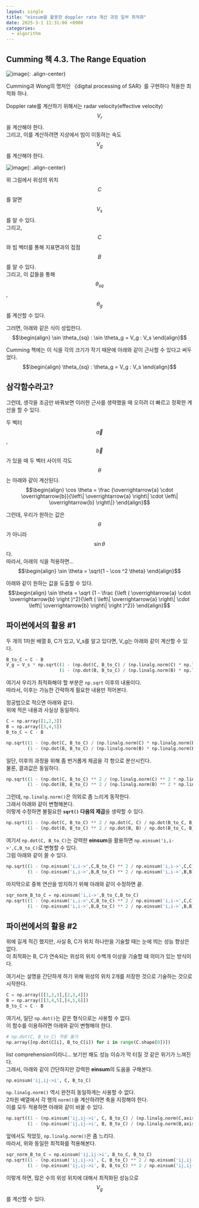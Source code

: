 ```yaml
---
layout: single
title: "einsum을 활용한 doppler rate 계산 과정 일부 최적화"
date: 2025-3-1 11:31:00 +0900
categories:
  - algorithm
---
```


## Cumming 책 4.3. The Range Equation

![image](</images/2025-02-28/CummingCover_Bs64.jpg>){: .align-center}

Cumming과 Wong의 명저인 《digital processing of SAR》를 구현하다 적용한 최적화 하나.

Doppler rate를 계산하기 위해서는 radar velocity(effective velocity) $$ V_r $$을 계산해야 한다.\
그리고, 이를 계산하려면 지상에서 빔이 이동하는 속도 $$ V_g $$를 계산해야 한다.

![image](</images/2025-02-28/Cumming_Bs64_Q.png>){: .align-center}

위 그림에서 위성의 위치 $$ C $$를 알면 $$ V_s $$를 알 수 있다.\
그리고, $$ C $$와 빔 벡터를 통해 지표면과의 접점 $$ B $$를 알 수 있다.\
그리고, 이 값들을 통해 $$ \theta_{sq} $$, $$ \theta_g $$를 계산할 수 있다.

그러면, 아래와 같은 식이 성립한다.\
$$\begin{align}
\sin \theta_{sq} : \sin \theta_g = V_g : V_s
\end{align}$$

Cumming 책에는 이 식을 각의 크기가 작기 때문에 아래와 같이 근사할 수 있다고 써두었다.\
$$\begin{align}
\theta_{sq} : \theta_g = V_g : V_s
\end{align}$$

## 삼각함수라고?

그런데, 생각을 조금만 바꿔보면 이러한 근사를 생략했을 때 오히려 더 빠르고 정확한 계산을 할 수 있다.

두 벡터 $$ \overrightarrow{a} $$, $$ \overrightarrow{b} $$가 있을 때 두 벡터 사이의 각도 $$ \theta $$는 아래와 같이 계산된다.\
$$\begin{align}
\cos \theta = \frac {\overrightarrow{a} \cdot \overrightarrow{b}}{\left\| \overrightarrow{a} \right\| \cdot \left\| \overrightarrow{b} \right\|}
\end{align}$$

그런데, 우리가 원하는 값은 $$ \theta $$가 아니라 $$ \sin \theta $$다.\
따라서, 아래의 식을 적용하면...\
$$\begin{align}
\sin \theta = \sqrt{1 - \cos ^2 \theta}
\end{align}$$

아래와 같이 원하는 값을 도출할 수 있다.\
$$\begin{align}
\sin \theta = \sqrt {1 - \frac {\left ( \overrightarrow{a} \cdot \overrightarrow{b} \right )^2}{\left ( \left\| \overrightarrow{a} \right\| \cdot \left\| \overrightarrow{b} \right\| \right )^2}}
\end{align}$$

## 파이썬에서의 활용 #1

두 개의 1차원 배열 B, C가 있고, V_s를 알고 있다면, V_g는 아래와 같이 계산할 수 있다.
```python
B_to_C = C - B
V_g = V_s * np.sqrt((1 - (np.dot(C, B_to_C) / (np.linalg.norm(C) * np.linalg.norm(B_to_C))) ** 2) /
                    (1 - (np.dot(B, B_to_C) / (np.linalg.norm(B) * np.linalg.norm(B_to_C))) ** 2))
```

여기서 우리가 최적화해야 할 부분은 `np.sqrt` 이후의 내용이다.\
따라서, 이후는 가능한 간략하게 필요한 내용만 적어본다.

정공법으로 적으면 아래와 같다.\
위에 적은 내용과 사실상 동일하다.
```python
C = np.array([1,2,3])
B = np.array([3,4,5])
B_to_C = C - B

np.sqrt((1 - (np.dot(C, B_to_C) / (np.linalg.norm(C) * np.linalg.norm(B_to_C))) ** 2) /
        (1 - (np.dot(B, B_to_C) / (np.linalg.norm(B) * np.linalg.norm(B_to_C))) ** 2))
```

일단, 이후의 과정을 위해 좀 번거롭게 제곱을 각 항으로 분산시킨다.\
물론, 결과값은 동일하다.
```python
np.sqrt((1 - (np.dot(C, B_to_C) ** 2 / (np.linalg.norm(C) ** 2 * np.linalg.norm(B_to_C) ** 2))) /
        (1 - (np.dot(B, B_to_C) ** 2 / (np.linalg.norm(B) ** 2 * np.linalg.norm(B_to_C) ** 2))))
```

그런데, `np.linalg.norm()`은 의외로 좀 느리게 동작한다.\
그래서 아래와 같이 변형해본다.\
이렇게 수정하면 불필요한 **`sqrt()` 다음의 제곱**을 생략할 수 있다.
```python
np.sqrt((1 - (np.dot(C, B_to_C) ** 2 / np.dot(C, C) / np.dot(B_to_C, B_to_C))) /
        (1 - (np.dot(B, B_to_C) ** 2 / np.dot(B, B) / np.dot(B_to_C, B_to_C))))
```

여기서 `np.dot(C, B_to_C)`는 강력한 **einsum**을 활용하면 `np.einsum('i,i->',C,B_to_C)`로 변형할 수 있다.\
그럼 아래와 같이 쓸 수 있다.
```python
np.sqrt((1 - (np.einsum('i,i->',C,B_to_C) ** 2 / np.einsum('i,i->',C,C) / np.einsum('i,i->',B_to_C,B_to_C))) /
        (1 - (np.einsum('i,i->',B,B_to_C) ** 2 / np.einsum('i,i->',B,B) / np.einsum('i,i->',B_to_C,B_to_C))))
```

마지막으로 중복 연산을 방지하기 위해 아래와 같이 수정하면 끝.
```python
sqr_norm_B_to_C = np.einsum('i,i->',B_to_C,B_to_C)
np.sqrt((1 - (np.einsum('i,i->',C,B_to_C) ** 2 / np.einsum('i,i->',C,C) / sqr_norm_B_to_C)) /
        (1 - (np.einsum('i,i->',B,B_to_C) ** 2 / np.einsum('i,i->',B,B) / sqr_norm_B_to_C)))
```

## 파이썬에서의 활용 #2

위에 길게 적긴 했지만, 사실 B, C가 위치 하나만을 기술할 때는 눈에 띄는 성능 향상은 없다.\
이 최적화는 B, C가 연속되는 위성의 위치 수백개 이상을 기술할 때 의미가 있는 방식이다.

여기서는 설명을 간단하게 하기 위해 위성의 위치 2개를 저장한 것으로 기술하는 것으로 시작한다.
```python
C = np.array([[1,2,3],[2,3,4]])
B = np.array([[3,4,5],[4,5,6]])
B_to_C = C - B
```

여기서, 일단 `np.dot()`는 같은 형식으로는 사용할 수 없다.\
이 함수를 이용하려면 아래와 같이 변형해야 한다.
```python
# np.dot(C, B_to_C) 적용 불가
np.array([np.dot(C[i], B_to_C[i]) for i in range(C.shape[0])])
```

list comprehension이라니... 보기만 해도 성능 이슈가 막 터질 것 같은 위기가 느껴진다.\
그래서, 아래와 같이 간단하지만 강력한 **einsum**의 도움을 구해본다.
```python
np.einsum('ij,ij->i', C, B_to_C)
```

`np.linalg.norm()` 역시 완전히 동일하게는 사용할 수 없다.\
2차원 배열에서 각 행의 `norm()`을 계산하려면 축을 지정해야 한다.\
이를 모두 적용하면 아래와 같이 바꿀 수 있다.
```python
np.sqrt((1 - (np.einsum('ij,ij->i', C, B_to_C) / (np.linalg.norm(C,axis=1) * np.linalg.norm(B_to_C,axis=1))) ** 2) /
        (1 - (np.einsum('ij,ij->i', B, B_to_C) / (np.linalg.norm(B,axis=1) * np.linalg.norm(B_to_C,axis=1))) ** 2))
```

앞에서도 적었듯, `np.linalg.norm()`은 좀 느리다.\
따라서, 위와 동일한 최적화를 적용해본다.
```python
sqr_norm_B_to_C = np.einsum('ij,ij->i', B_to_C, B_to_C)
np.sqrt((1 - (np.einsum('ij,ij->i', C, B_to_C) ** 2 / np.einsum('ij,ij->i', C, C) / sqr_norm_B_to_C)) /
        (1 - (np.einsum('ij,ij->i', B, B_to_C) ** 2 / np.einsum('ij,ij->i', B, B) / sqr_norm_B_to_C)))
```

이렇게 하면, 많은 수의 위성 위치에 대해서 최적화된 성능으로 $$ V_g $$를 계산할 수 있다.
